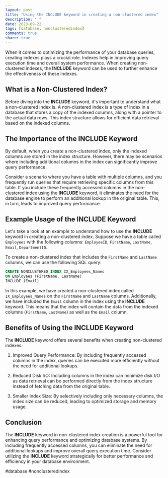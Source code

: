 ```yaml
---
layout: post
title: "Using the INCLUDE keyword in creating a non-clustered index"
description: " "
date: 2023-09-22
tags: [database, nonclusteredindex]
comments: true
share: true
---
```


When it comes to optimizing the performance of your database queries, creating indexes plays a crucial role. Indexes help in improving query execution time and overall system performance. When creating non-clustered indexes, the **INCLUDE** keyword can be used to further enhance the effectiveness of these indexes.

## What is a Non-Clustered Index?

Before diving into the **INCLUDE** keyword, it's important to understand what a non-clustered index is. A non-clustered index is a type of index in a database that stores a copy of the indexed columns, along with a pointer to the actual data rows. This index structure allows for efficient data retrieval based on the indexed columns.

## The Importance of the INCLUDE Keyword

By default, when you create a non-clustered index, only the indexed columns are stored in the index structure. However, there may be scenarios where including additional columns in the index can significantly improve query performance.

Consider a scenario where you have a table with multiple columns, and you frequently run queries that require retrieving specific columns from this table. If you include these frequently accessed columns in the non-clustered index using the **INCLUDE** keyword, it eliminates the need for the database engine to perform an additional lookup in the original table. This, in turn, leads to improved query performance.

## Example Usage of the INCLUDE Keyword

Let's take a look at an example to understand how to use the **INCLUDE** keyword in creating a non-clustered index. Suppose we have a table called `Employees` with the following columns: `EmployeeID`, `FirstName`, `LastName`, `Email`, `DepartmentID`.

To create a non-clustered index that includes the `FirstName` and `LastName` columns, we can use the following SQL query:

```sql
CREATE NONCLUSTERED INDEX IX_Employees_Names
ON Employees (FirstName, LastName)
INCLUDE (Email)
```

In this example, we have created a non-clustered index called `IX_Employees_Names` on the `FirstName` and `LastName` columns. Additionally, we have included the `Email` column in the index using the **INCLUDE** keyword. This means that the index will contain the data from the indexed columns (`FirstName`, `LastName`) as well as the `Email` column.

## Benefits of Using the INCLUDE Keyword

The **INCLUDE** keyword offers several benefits when creating non-clustered indexes:

1. Improved Query Performance: By including frequently accessed columns in the index, queries can be executed more efficiently without the need for additional lookups.

2. Reduced Disk I/O: Including columns in the index can minimize disk I/O as data retrieval can be performed directly from the index structure instead of fetching data from the original table.

3. Smaller Index Size: By selectively including only necessary columns, the index size can be reduced, leading to optimized storage and memory usage.

## Conclusion

The **INCLUDE** keyword in non-clustered index creation is a powerful tool for enhancing query performance and optimizing database systems. By including frequently accessed columns, you can eliminate the need for additional lookups and improve overall query execution time. Consider utilizing the **INCLUDE** keyword strategically for better performance and efficiency in your database environment.

#database #nonclusteredindex